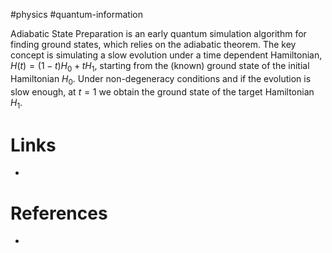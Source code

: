 #physics #quantum-information 

Adiabatic State Preparation is an early quantum simulation algorithm for finding ground states, which relies on the adiabatic theorem. 
The key concept is simulating a slow evolution under a time dependent Hamiltonian, $H(t) = (1-t) H_0 + t H_1$, starting from the (known) ground state of the initial Hamiltonian $H_0$. Under non-degeneracy conditions and if the evolution is slow enough, at $t=1$ we obtain the ground state of the target Hamiltonian $H_1$.
# Links
- 

# References
- 